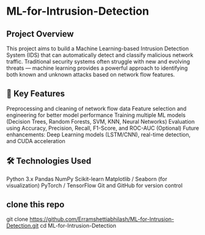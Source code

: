 # ML-for-Intrusion-Detection
## Project Overview
This project aims to build a Machine Learning-based Intrusion Detection System (IDS) that can automatically detect and classify malicious network traffic. Traditional security systems often struggle with new and evolving threats — machine learning provides a powerful approach to identifying both known and unknown attacks based on network flow features.

## 🚀 Key Features
Preprocessing and cleaning of network flow data
Feature selection and engineering for better model performance
Training multiple ML models (Decision Trees, Random Forests, SVM, KNN, Neural Networks)
Evaluation using Accuracy, Precision, Recall, F1-Score, and ROC-AUC
(Optional) Future enhancements: Deep Learning models (LSTM/CNN), real-time detection, and CUDA acceleration

## 🛠️ Technologies Used
Python 3.x
Pandas
NumPy
Scikit-learn
Matplotlib / Seaborn (for visualization)
PyTorch / TensorFlow 
Git and GitHub for version control

## clone this repo
git clone https://github.com/Erramshettiabhilash/ML-for-Intrusion-Detection.git
cd ML-for-Intrusion-Detection
